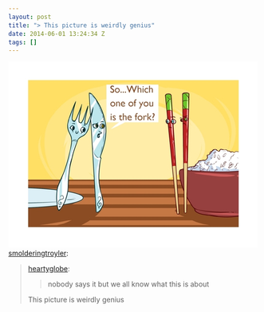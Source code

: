 ```yaml
---
layout: post
title: "> This picture is weirdly genius"
date: 2014-06-01 13:24:34 Z
tags: []
---
```

![](/media/2014/06/87489153508.jpg)
[smolderingtroyler](http://smolderingtroyler.tumblr.com/post/87044189900/heartyglobe-nobody-says-it-but-we-all-know-what):

> [heartyglobe](http://heartyglobe.tumblr.com/post/87042968334/nobody-says-it-but-we-all-know-what-this-is-about):
> 
> > nobody says it but we all know what this is about
> 
> This picture is weirdly genius
